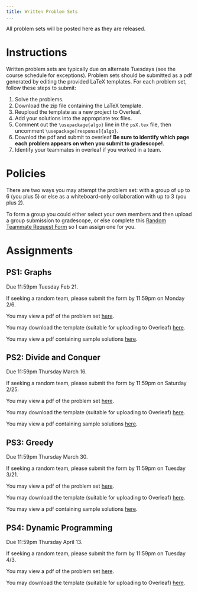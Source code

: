 ```yaml
---
title: Written Problem Sets
...
```


All problem sets will be posted here as they are released.

# Instructions

Written problem sets are typically due on alternate Tuesdays (see the course schedule for exceptions). Problem sets should be submitted as a pdf generated by editing the provided LaTeX templates. For each problem set, follow these steps to submit:
1. Solve the problems.
2. Download the zip file containing the LaTeX template.
3. Reupload the template as a new project to Overleaf.
5. Add your solutions into the appropriate tex files.
6. Comment out the `\usepackage{algo}` line in the `psX.tex` file, then uncomment `\usepackage[response]{algo}`.
7. Downlod the pdf and submit to overleaf **Be sure to identify which page each problem appears on when you submit to gradescope!**.
8. Identify your teammates in overleaf if you worked in a team.

# Policies

There are two ways you may attempt the problem set: with a group of up to 6 (you plus 5) or else as a whiteboard-only collaboration with up to 3 (you plus 2).

To form a group you could either select your own members and then upload a group submission to gradescope, or else complete this [Random Teammate Request Form](https://docs.google.com/forms/d/e/1FAIpQLScHNVL79Np4hWT1_Uwy_Uy5Pwu1r4d_mQL9cRTYjdIbmThcTg/viewform?usp=sf_link) so I can assign one for you.

# Assignments

## PS1: Graphs

Due 11:59pm Tuesday Feb 21.

If seeking a random team, please submit the form by 11:59pm on Monday 2/6.

You may view a pdf of the problem set [here](/files/ps/ps1_blank.pdf).

You may download the template (suitable for uploading to Overleaf) [here](/files/ps/ps1.zip).

You may view a pdf containing sample solutions [here](/files/ps/ps1_solutions.pdf).


## PS2: Divide and Conquer

Due 11:59pm Thursday March 16.

If seeking a random team, please submit the form by 11:59pm on Saturday 2/25.

You may view a pdf of the problem set [here](/files/ps/ps2_blank.pdf).

You may download the template (suitable for uploading to Overleaf) [here](/files/ps/ps2.zip).

You may view a pdf containing sample solutions [here](/files/ps/ps2_solutions.pdf).

## PS3: Greedy

Due 11:59pm Thursday March 30.

If seeking a random team, please submit the form by 11:59pm on Tuesday 3/21.

You may view a pdf of the problem set [here](/files/ps/ps3_blank.pdf).

You may download the template (suitable for uploading to Overleaf) [here](/files/ps/ps3.zip).

You may view a pdf containing sample solutions [here](/files/ps/ps3_solutions.pdf).

## PS4: Dynamic Programming

Due 11:59pm Thursday April 13.

If seeking a random team, please submit the form by 11:59pm on Tuesday 4/3.

You may view a pdf of the problem set [here](/files/ps/ps4_blank.pdf).

You may download the template (suitable for uploading to Overleaf) [here](/files/ps/ps4.zip).


